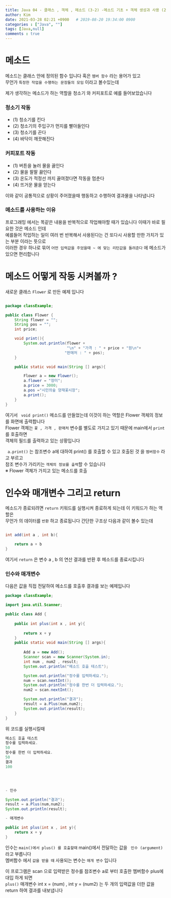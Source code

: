 ```yaml
---
title: Java 04 - 클래스 , 객체 , 메소드 (3-2) -메소드 기초 + 객체 생성과 사용 (2) -Method
author: Kim
date: 2021-03-28 02:21 +0900   # 2019-08-20 19:34:00 0900
categories : ["Java", ""]
tags: [Java,null]
comments : true
---
```


# 메소드

메소드는 클래스 안에 정의된 함수 입니다 혹은 ``` 멤버 함수 ``` 라는 용어가 있고<br>
무언가 ``` 특정한 작업을 수행하는 문장들의 모임 ``` 이라고 볼수있는데<br>

제가 생각하는 메소드가 하는 역할을 청소기 와 커피포트로 예를 들어보았습니다<br>

### 청소기 작동

* (1) 청소기를 킨다
* (2) 청소기의 주입구가 먼지를 빨아들인다
* (3) 청소기를 끈다
* (4) 바닥이 깨끗해진다

### 커피포트 작동

* (1) 버튼을 눌러 물을 끓인다
* (2) 물을 팔팔 끓인다
* (3) 온도가 적정선 까지 끓여졌다면 작동을 멈춘다
* (4) 뜨거운 물을 얻는다

이와 같이 공통적으로 상황이 주어졌을때 행동하고 수행하여 결과물을 나타냅니다<br>

### 메소드를 사용하는 이유

프로그래밍 에서는 똑같은 내용을 반복적으로 작업해야할 때가 있습니다 이때가 바로 필요한 것은 메소드 인데<br>
예를들어 작업하는 일이 여러 번 반복해서 사용된다는 건 또다시 사용할 만한 가치가 있는 부분 이라는 뜻으로<br>
이러한 경우  하나로 묶어 ``` 어떤 입력값을 주었을때 ~ 에 맞는 리턴값을 돌려준다 ``` 에 메소드가 있으면 편리합니다<br> 



# 메소드 어떻게 작동 시켜볼까 ? 

새로운 클래스 ``` Flower ``` 로 만든 예제 입니다<br>

```java

package classExample;

public class Flower {
    String flower = "";
    String pos = "";
    int price;

    void print(){
        System.out.println(flower +
                           "\n" + "가격 : " + price + "원\n"+
                          "판매처 : " + pos);
    }

    public static void main(String [] args){

        Flower a = new Flower();
        a.flower = "장미";
        a.price = 3000;
        a.pos ="시민의숲 양재꽃시장";
        a.print();
    }
}
```
여기서 ``` void print()``` 메소드를 만들었는데 이것이 하는 역할은 Flower 객체의 정보를 화면에 출력합니다<br>
Flower 객체는 ```꽃 , 가격 , 판매처``` 변수를 별도로 가지고 있기 때문에 main에서 ``` print ``` 를 호출하면<br>
객체의 필드를 출력하고 있는 상황입니다<br>

``` a.print()``` 는 참조변수 a에 대하여 print() 를 호출할 수 있고 호출된 것 을 ```멤버함수``` 라고 부르고<br>
참조 변수가 가리키는 ```객체의 정보를 출력```할 수 있습니다<br>
※ Flower 객체가 가지고 있는 메소드를 호출<br>

# 인수와 매개변수 그리고 return

메소드가 종료되려면 ``` return ``` 키워드를 실행시켜 종료하게 되는데 이 키워드가 하는 역할은<br>
무언가 의 데이터를 ``` 반환 ``` 하고 종료됩니다 간단한 구조상 다음과 같이 볼수 있는데<br>

```java

int add(int a , int b){

    return a + b
}
```
여기서 ``` return ``` 은 변수 a , b 의 연산 결과를 반환 후 메소드를 종료시킵니다<br>

### 인수와 매개변수

다음은 값을 직접 전달하여 메소드를 호출후 결과를 보는 예제입니다<br>

```java
package classExample;

import java.util.Scanner;

public class Add {
    
    public int plus(int x , int y){
       
        return x + y
    }
    public static void main(String [] args){
        
        Add a = new Add();
        Scanner scan = new Scanner(System.in);
        int num , num2 , result;
        System.out.println("메소드 호출 테스트");

        System.out.println("정수를 입력하세요.");
        num = scan.nextInt();
        System.out.println("정수를 한번 더 입력하세요.");
        num2 = scan.nextInt();

        System.out.println("결과");
        result = a.Plus(num,num2);
        System.out.println(result);
    }
}
```
위 코드를 실행시킬때<br>

```java
메소드 호출 테스트
정수를 입력하세요.
50
정수를 한번 더 입력하세요.
50
결과
100
```
<br>

```java

- 인수

System.out.println("결과");
result = a.Plus(num,num2);
System.out.println(result);

- 매개변수

public int plus(int x , int y){
    return x + y
}
```

인수는 ``` main()에서 plus() 를 호출할때 ``` main()에서 전달하는 값을 ``` 인수 (argument)``` 라고 부릅니다<br>
멤버함수 에서 ```값을 받을 때``` 사용되는 변수는 ```매개 변수``` 입니다<br>

이 프로그램은 scan 으로 입력받은 정수를 참조변수 a로 부터 호출한 멤버함수 plus에 대입 하게 되면<br>
```plus()``` 매개변수 int x = (num) , int y = (num2) 는 두 개의 입력값을 더한 값을 return 하여 결과를 내보냅니다<br>